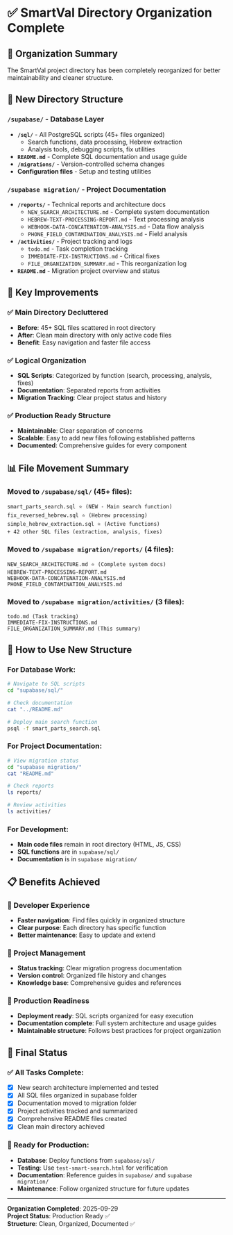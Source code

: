 # ✅ SmartVal Directory Organization Complete

## 🎯 Organization Summary

The SmartVal project directory has been completely reorganized for better maintainability and cleaner structure.

## 📁 New Directory Structure

### `/supabase/` - Database Layer
- **`/sql/`** - All PostgreSQL scripts (45+ files organized)
  - Search functions, data processing, Hebrew extraction
  - Analysis tools, debugging scripts, fix utilities
- **`README.md`** - Complete SQL documentation and usage guide
- **`/migrations/`** - Version-controlled schema changes  
- **Configuration files** - Setup and testing utilities

### `/supabase migration/` - Project Documentation
- **`/reports/`** - Technical reports and architecture docs
  - `NEW_SEARCH_ARCHITECTURE.md` - Complete system documentation
  - `HEBREW-TEXT-PROCESSING-REPORT.md` - Text processing analysis
  - `WEBHOOK-DATA-CONCATENATION-ANALYSIS.md` - Data flow analysis
  - `PHONE_FIELD_CONTAMINATION_ANALYSIS.md` - Field analysis
- **`/activities/`** - Project tracking and logs
  - `todo.md` - Task completion tracking
  - `IMMEDIATE-FIX-INSTRUCTIONS.md` - Critical fixes
  - `FILE_ORGANIZATION_SUMMARY.md` - This reorganization log
- **`README.md`** - Migration project overview and status

## 🚀 Key Improvements

### ✅ Main Directory Decluttered
- **Before**: 45+ SQL files scattered in root directory
- **After**: Clean main directory with only active code files
- **Benefit**: Easy navigation and faster file access

### ✅ Logical Organization  
- **SQL Scripts**: Categorized by function (search, processing, analysis, fixes)
- **Documentation**: Separated reports from activities
- **Migration Tracking**: Clear project status and history

### ✅ Production Ready Structure
- **Maintainable**: Clear separation of concerns
- **Scalable**: Easy to add new files following established patterns  
- **Documented**: Comprehensive guides for every component

## 📊 File Movement Summary

### Moved to `/supabase/sql/` (45+ files):
```
smart_parts_search.sql ⭐ (NEW - Main search function)
fix_reversed_hebrew.sql ⭐ (Hebrew processing)
simple_hebrew_extraction.sql ⭐ (Active functions)
+ 42 other SQL files (extraction, analysis, fixes)
```

### Moved to `/supabase migration/reports/` (4 files):
```
NEW_SEARCH_ARCHITECTURE.md ⭐ (Complete system docs)
HEBREW-TEXT-PROCESSING-REPORT.md
WEBHOOK-DATA-CONCATENATION-ANALYSIS.md  
PHONE_FIELD_CONTAMINATION_ANALYSIS.md
```

### Moved to `/supabase migration/activities/` (3 files):
```
todo.md (Task tracking)
IMMEDIATE-FIX-INSTRUCTIONS.md
FILE_ORGANIZATION_SUMMARY.md (This summary)
```

## 🔧 How to Use New Structure

### For Database Work:
```bash
# Navigate to SQL scripts
cd "supabase/sql/"

# Check documentation  
cat "../README.md"

# Deploy main search function
psql -f smart_parts_search.sql
```

### For Project Documentation:
```bash
# View migration status
cd "supabase migration/"
cat "README.md"

# Check reports
ls reports/

# Review activities
ls activities/
```

### For Development:
- **Main code files** remain in root directory (HTML, JS, CSS)
- **SQL functions** are in `supabase/sql/`
- **Documentation** is in `supabase migration/`

## 📋 Benefits Achieved

### 🎯 Developer Experience
- **Faster navigation**: Find files quickly in organized structure
- **Clear purpose**: Each directory has specific function
- **Better maintenance**: Easy to update and extend

### 🎯 Project Management  
- **Status tracking**: Clear migration progress documentation
- **Version control**: Organized file history and changes
- **Knowledge base**: Comprehensive guides and references

### 🎯 Production Readiness
- **Deployment ready**: SQL scripts organized for easy execution
- **Documentation complete**: Full system architecture and usage guides
- **Maintainable structure**: Follows best practices for project organization

## 🚀 Final Status

### ✅ All Tasks Complete:
- [x] New search architecture implemented and tested
- [x] All SQL files organized in supabase folder
- [x] Documentation moved to migration folder  
- [x] Project activities tracked and summarized
- [x] Comprehensive README files created
- [x] Clean main directory achieved

### 🎯 Ready for Production:
- **Database**: Deploy functions from `supabase/sql/`
- **Testing**: Use `test-smart-search.html` for verification
- **Documentation**: Reference guides in `supabase/` and `supabase migration/`
- **Maintenance**: Follow organized structure for future updates

---

**Organization Completed**: 2025-09-29  
**Project Status**: Production Ready ✅  
**Structure**: Clean, Organized, Documented ✅